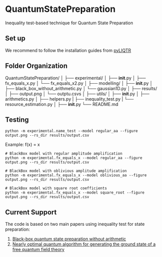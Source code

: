 # QuantumStatePreparation
Inequality test-based technique for Quantum State Preparation

## Set up

We recommend to follow the installation guides from [pyLIQTR](https://github.com/isi-usc-edu/pyLIQTR/tree/v0.3.0)

## Folder Organization

QuantumStatePreparation/
│
├── experimental/
│   ├── __init__.py
│   ├── fx_equals_x.py
│   └── fx_equals_x2.py
│
├── modelling/
│   ├── __init__.py
│   ├── black_box_without_arithmetic.py
│   └── gaussian1D.py
│
├── results/
│   ├── output.png
│   └── outptu.csvs
│
├── utils/
│   ├── __init__.py
│   ├── arithmetics.py
│   ├── helpers.py
|   ├── inequality_test.py
|   └── resource_estimation.py
│
├── __init__.py
└── README.md

## Testing

```
python -m experimental.name_test --model regular_aa --figure output.png --rs_dir results/output.csv
```


Example: f(x) = x

```
# BlackBox model with regular amplitude amplification
python -m experimental.fx_equals_x --model regular_aa --figure output.png --rs_dir results/output.csv

# BlackBox model with oblivious amplitude amplification
python -m experimental.fx_equals_x --model oblivious_aa --figure output.png --rs_dir results/output.csv

# BlackBox model with square root coefficients
python -m experimental.fx_equals_x --model square_root --figure output.png --rs_dir results/output.csv
```

## Current Support
The code is based on two main papers using inequality test for state preparation:
1. [Black-box quantum state preparation without arithmetic](https://arxiv.org/abs/1807.03206)
2. [Nearly optimal quantum algorithm for generating the ground state of a free quantum field theory](https://arxiv.org/abs/2110.05708)
